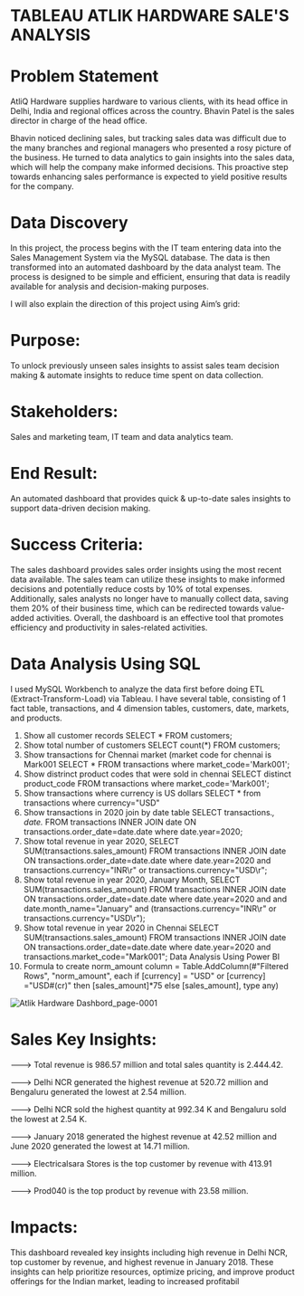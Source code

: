 # TABLEAU ATLIK HARDWARE SALE'S ANALYSIS
 
 
 
 # Problem Statement
 
AtliQ Hardware supplies hardware to various clients, with its head office in Delhi, India and regional offices across the country. Bhavin Patel is the sales director in charge of the head office.

Bhavin noticed declining sales, but tracking sales data was difficult due to the many branches and regional managers who presented a rosy picture of the business. He turned to data analytics to gain insights into the sales data, which will help the company make informed decisions. This proactive step towards enhancing sales performance is expected to yield positive results for the company.

# Data Discovery
In this project, the process begins with the IT team entering data into the Sales Management System via the MySQL database. The data is then transformed into an automated dashboard by the data analyst team. The process is designed to be simple and efficient, ensuring that data is readily available for analysis and decision-making purposes.


I will also explain the direction of this project using Aim’s grid:

# Purpose:
To unlock previously unseen sales insights to assist sales team decision making & automate insights to reduce time spent on data collection.

# Stakeholders:
Sales and marketing team, IT team and data analytics team.

# End Result:
An automated dashboard that provides quick & up-to-date sales insights to support data-driven decision making.

# Success Criteria:
The sales dashboard provides sales order insights using the most recent data available. The sales team can utilize these insights to make informed decisions and potentially reduce costs by 10% of total expenses. Additionally, sales analysts no longer have to manually collect data, saving them 20% of their business time, which can be redirected towards value-added activities. Overall, the dashboard is an effective tool that promotes efficiency and productivity in sales-related activities.


# Data Analysis Using SQL

I used MySQL Workbench to analyze the data first before doing ETL (Extract-Transform-Load) via Tableau. I have several table, consisting of 1 fact table, transactions, and 4 dimension tables, customers, date, markets, and products.


1.	Show all customer records
SELECT * FROM customers;
2.	Show total number of customers
SELECT count(*) FROM customers;
3.	Show transactions for Chennai market (market code for chennai is Mark001
SELECT * FROM transactions where market_code='Mark001';
4.	Show distrinct product codes that were sold in chennai
SELECT distinct product_code FROM transactions where market_code='Mark001';
5.	Show transactions where currency is US dollars
SELECT * from transactions where currency="USD"
6.	Show transactions in 2020 join by date table
SELECT transactions.*, date.* FROM transactions INNER JOIN date ON transactions.order_date=date.date where date.year=2020;
7.	Show total revenue in year 2020,
SELECT SUM(transactions.sales_amount) FROM transactions INNER JOIN date ON transactions.order_date=date.date where date.year=2020 and transactions.currency="INR\r" or transactions.currency="USD\r";
8.	Show total revenue in year 2020, January Month,
SELECT SUM(transactions.sales_amount) FROM transactions INNER JOIN date ON transactions.order_date=date.date where date.year=2020 and and date.month_name="January" and (transactions.currency="INR\r" or transactions.currency="USD\r");
9.	Show total revenue in year 2020 in Chennai
SELECT SUM(transactions.sales_amount) FROM transactions INNER JOIN date ON transactions.order_date=date.date where date.year=2020 and transactions.market_code="Mark001";
Data Analysis Using Power BI
1.	Formula to create norm_amount column
= Table.AddColumn(#"Filtered Rows", "norm_amount", each if [currency] = "USD" or [currency] ="USD#(cr)" then [sales_amount]*75 else [sales_amount], type any)



 
  

![Atlik Hardware Dashbord_page-0001](https://user-images.githubusercontent.com/80574031/226101276-8bd3a006-04b0-4474-bc18-cf71fb2c5470.jpg)

 












# Sales Key Insights:

---> Total revenue is 986.57 million and total sales quantity is 2.444.42.

---> Delhi NCR generated the highest revenue at 520.72 million and Bengaluru generated the lowest at 2.54 million.

---> Delhi NCR sold the highest quantity at 992.34 K and Bengaluru sold the lowest at 2.54 K.

---> January 2018 generated the highest revenue at 42.52 million and June 2020 generated the lowest at 14.71 million.

---> Electricalsara Stores is the top customer by revenue with 413.91 million.

---> Prod040 is the top product by revenue with 23.58 million.


# Impacts:

This dashboard revealed key insights including high revenue in Delhi NCR, top customer by revenue, and highest revenue in January 2018. These insights can help prioritize resources, optimize pricing, and improve product offerings for the Indian market, leading to increased profitabil



